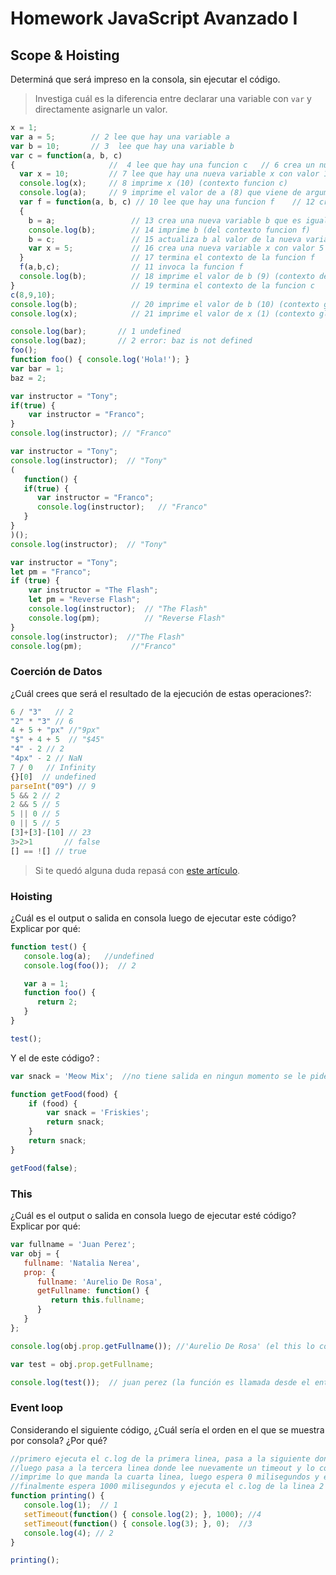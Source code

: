 
# Homework JavaScript Avanzado I

## Scope & Hoisting

Determiná que será impreso en la consola, sin ejecutar el código.

> Investiga cuál es la diferencia entre declarar una variable con `var` y directamente asignarle un valor.

```javascript
x = 1;            
var a = 5;        // 2 lee que hay una variable a
var b = 10;       // 3  lee que hay una variable b
var c = function(a, b, c) 
{                     //  4 lee que hay una funcion c   // 6 crea un nuevo contexto 
  var x = 10;         // 7 lee que hay una nueva variable x con valor 10
  console.log(x);     // 8 imprime x (10) (contexto funcion c)
  console.log(a);     // 9 imprime el valor de a (8) que viene de argumento (contexto funcion c)
  var f = function(a, b, c) // 10 lee que hay una funcion f    // 12 crea un nuevo contexto 
  {                   
    b = a;                 // 13 crea una nueva variable b que es igual a la nueva variable a (8) por argumento (contexto funcion f)
    console.log(b);        // 14 imprime b (del contexto funcion f)
    b = c;                 // 15 actualiza b al valor de la nueva variable c (10) por argumento (contexto funcion f)
    var x = 5;             // 16 crea una nueva variable x con valor 5
  }                        // 17 termina el contexto de la funcion f
  f(a,b,c);                // 11 invoca la funcion f
  console.log(b);          // 18 imprime el valor de b (9) (contexto de la funcion c)
}                          // 19 termina el contexto de la funcion c
c(8,9,10);  
console.log(b);            // 20 imprime el valor de b (10) (contexto global)
console.log(x);            // 21 imprime el valor de x (1) (contexto global)
```

```javascript
console.log(bar);       // 1 undefined
console.log(baz);       // 2 error: baz is not defined
foo();
function foo() { console.log('Hola!'); }
var bar = 1;
baz = 2;
```

```javascript
var instructor = "Tony"; 
if(true) {
    var instructor = "Franco";
}
console.log(instructor); // "Franco"
```

```javascript
var instructor = "Tony";
console.log(instructor);  // "Tony"
(
   function() {
   if(true) {
      var instructor = "Franco";
      console.log(instructor);   // "Franco"
   }
}
)();
console.log(instructor);  // "Tony"
```

```javascript
var instructor = "Tony";
let pm = "Franco";
if (true) {
    var instructor = "The Flash";
    let pm = "Reverse Flash";
    console.log(instructor);  // "The Flash"
    console.log(pm);          // "Reverse Flash"
}
console.log(instructor);  //"The Flash"
console.log(pm);           //"Franco"
```
### Coerción de Datos

¿Cuál crees que será el resultado de la ejecución de estas operaciones?:

```javascript
6 / "3"   // 2
"2" * "3" // 6
4 + 5 + "px" //"9px"
"$" + 4 + 5  // "$45"
"4" - 2 // 2
"4px" - 2 // NaN
7 / 0   // Infinity
{}[0]  // undefined 
parseInt("09") // 9
5 && 2 // 2
2 && 5 // 5
5 || 0 // 5
0 || 5 // 5
[3]+[3]-[10] // 23
3>2>1       // false
[] == ![] // true
```

> Si te quedó alguna duda repasá con [este artículo](http://javascript.info/tutorial/object-conversion).


### Hoisting

¿Cuál es el output o salida en consola luego de ejecutar este código? Explicar por qué:

```javascript
function test() {
   console.log(a);   //undefined
   console.log(foo());  // 2

   var a = 1;
   function foo() {
      return 2;
   }
}

test();
```

Y el de este código? :

```javascript
var snack = 'Meow Mix';  //no tiene salida en ningun momento se le pide imprimir un valor

function getFood(food) {
    if (food) {
        var snack = 'Friskies';
        return snack;
    }
    return snack;
}

getFood(false);
```


### This

¿Cuál es el output o salida en consola luego de ejecutar esté código? Explicar por qué:

```javascript
var fullname = 'Juan Perez';
var obj = {
   fullname: 'Natalia Nerea',
   prop: {
      fullname: 'Aurelio De Rosa',
      getFullname: function() {
         return this.fullname;
      }
   }
};

console.log(obj.prop.getFullname()); //'Aurelio De Rosa' (el this lo condiciona a buscar primero dentro de su entorno)

var test = obj.prop.getFullname;

console.log(test());  // juan perez (la función es llamada desde el entorno global, por ende el this hace referencia al entorno global)
```

### Event loop

Considerando el siguiente código, ¿Cuál sería el orden en el que se muestra por consola? ¿Por qué?

```javascript
//primero ejecuta el c.log de la primera linea, pasa a la siguiente donde lee un timeout y lo coloca en pila de ejecución
//luego pasa a la tercera linea donde lee nuevamente un timeout y lo coloca tambien en la pila
//imprime lo que manda la cuarta linea, luego espera 0 milisegundos y ejecuta el c.log de la linea 3
//finalmente espera 1000 milisegundos y ejecuta el c.log de la linea 2
function printing() {
   console.log(1);  // 1
   setTimeout(function() { console.log(2); }, 1000); //4
   setTimeout(function() { console.log(3); }, 0);  //3
   console.log(4); // 2
}

printing();
```
